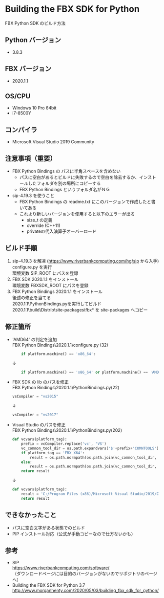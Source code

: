# Building the FBX SDK for Python
FBX Python SDK のビルド方法
## Python バージョン
* 3.8.3
## FBX バージョン
* 2020.1.1
## OS/CPU
* Windows 10 Pro 64bit
* i7-8500Y
## コンパイラ
* Microsoft Visual Studio 2019 Community
## 注意事項（重要）
* FBX Python Bindings の パスに半角スペースを含めない
    * パスに空白があるとビルドに失敗するので空白を除去するか、インストールしたフォルダを別の場所にコピーする
    * FBX Python Bindings というフォルダ名がＮＧ
* sip-4.19.3 を使うこと
    * FBX Python Bindings の readme.txt にこのバージョンで作成したと書いてある
    * これより新しいバージョンを使用すると以下のエラーが出る
        * size_t の定義 
        * override (C++11)
        * privateの代入演算子オーバーロード
## ビルド手順
1. sip-4.19.3 を解凍 (https://www.riverbankcomputing.com/hg/sip から入手)  
configure.py を実行  
環境変数 SIP_ROOT にパスを登録  
2. FBX SDK 2020.1.1 をインストール  
環境変数 FBXSDK_ROOT にパスを登録  
3. FBX Python Bindings 2020.1.1 をインストール  
後述の修正を当てる  
2020.1.1\PythonBindings.pyを実行してビルド  
2020.1.1\build\Distrib\site-packages\fbx\* を site-packages へコピー
## 修正箇所

* 'AMD64' の判定を追加  
FBX Python Bindings\2020.1.1\configure.py (32)
    ```Python:configure.py
        if platform.machine() == 'x86_64':
    ```
    ↓
    ```Python:configure.py
        if platform.machine() == 'x86_64' or platform.machine() == 'AMD64':
    ```
* FBX SDK の lib のパスを修正  
FBX Python Bindings\2020.1.1\PythonBindings.py(22)
    ```Python:PythonBindings.py
    vsCompiler = "vs2015"
    ```
    ↓
    ```Python:PythonBindings.py
    vsCompiler = "vs2017"
    ```
* Visual Studio のパスを修正  
FBX Python Bindings\2020.1.1\PythonBindings.py(202)
    ```Python:PythonBindings.py
    def vcvars(platform_tag):
        prefix = vcCompiler.replace('vc', 'VS')
        vc_common_tool_dir = os.path.expandvars('$'+prefix+'COMNTOOLS')
        if platform_tag == 'FBX_X64':
            result = os.path.normpath(os.path.join(vc_common_tool_dir, '../../VC/bin/amd64/vcvars64.bat'))
        else:
            result = os.path.normpath(os.path.join(vc_common_tool_dir, '../../VC/bin/vcvars32.bat'))
        return result
    ```
    ↓
    ```Python:PythonBindings.py
    def vcvars(platform_tag):
        result = 'C:/Program Files (x86)/Microsoft Visual Studio/2019/Community/VC/Auxiliary/Build/vcvars64.bat'
        return result
    ```
## できなかったこと
* パスに空白文字がある状態でのビルド
* PIP インストール対応（公式が手動コピーなので仕方ないかも）
## 参考
* SIP  
https://www.riverbankcomputing.com/software/  
（ダウンロードページには目的のバージョンがないのでリポジトリのページへ）
* Building the FBX SDK for Python 3.7  
http://www.morganhenty.com/2020/05/03/building_fbx_sdk_for_python/  
